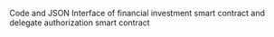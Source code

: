 Code and JSON Interface of financial investment smart contract and delegate authorization smart contract
